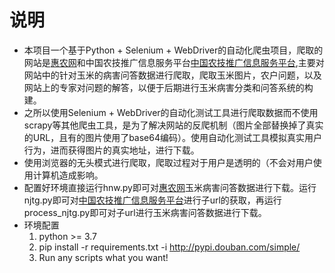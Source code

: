 # 说明
* 本项目一个基于Python + Selenium + WebDriver的自动化爬虫项目，爬取的网站是[惠农网](https://www.cnhnb.com/xt/ask/794/)和中国农技推广信息服务平台[中国农技推广信息服务平台](http://njtg.nercita.org.cn/tech/question/list.shtml?code=0),主要对网站中的针对玉米的病害问答数据进行爬取，爬取玉米图片，农户问题，以及网站上的专家对问题的解答，以便于后期进行玉米病害分类和问答系统的构建。
* 之所以使用Selenium + WebDriver的自动化测试工具进行爬取数据而不使用scrapy等其他爬虫工具，是为了解决网站的反爬机制（图片全部替换掉了真实的URL，且有的图片使用了base64编码）。使用自动化测试工具模拟真实用户行为，进而获得图片的真实地址，进行下载。
* 使用浏览器的无头模式进行爬取，爬取过程对于用户是透明的（不会对用户使用计算机造成影响。
* 配置好环境直接运行hnw.py即可对[惠农网](https://www.cnhnb.com/xt/ask/794/)玉米病害问答数据进行下载。运行njtg.py即可对[中国农技推广信息服务平台](http://njtg.nercita.org.cn/tech/question/list.shtml?code=0)进行子url的获取，再运行process_njtg.py即可对子url进行玉米病害问答数据进行下载。
* 环境配置
    1. python >= 3.7
    2. pip install -r requirements.txt -i http://pypi.douban.com/simple/
    3. Run any scripts what you want!
